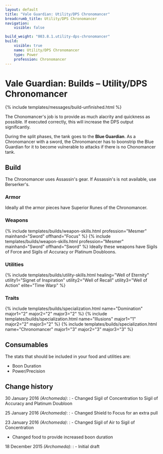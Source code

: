 ```yaml
---
layout: default
title: "Vale Guardian: Utility/DPS Chronomancer"
breadcrumb_title: Utility/DPS Chronomancer
navigation:
    visible: false

build_weight: "003.8.1.utility-dps-chronomancer"
build:
    visible: true
    name: Utility/DPS Chronomancer
    type: Power
    profession: Chronomancer
---
```


# Vale Guardian: Builds &ndash; Utility/DPS Chronomancer
{% include templates/messages/build-unfinished.html %}

The Chonomancer's job is to provide as much alacrity and quickness as possible.
If executed correctly, this will increase the DPS output significantly.

During the split phases, the tank goes to the **Blue Guardian**.
As a Chronomancer with a sword, the Chronomancer has to boonstrip the Blue Guardian for it to become vulnerable to attacks if there is no Chonomancer tank.

## Build
The Chronomancer uses Assassin's gear.
If Assassin's is not available, use Berserker's.

### Armor
Ideally all the armor pieces have Superior Runes of the Chronomancer.

### Weapons
{% include templates/builds/weapon-skills.html profession="Mesmer" mainhand="Sword" offhand="Focus" %}
{% include templates/builds/weapon-skills.html profession="Mesmer" mainhand="Sword" offhand="Sword" %}
Ideally these weapons have Sigils of Force and Sigils of Accuracy or Platinum Doubloons.

### Utilities
{% include templates/builds/utility-skills.html healing="Well of Eternity" utility1="Signet of Inspiration" utility2="Well of Recall" utility3="Well of Action" elite="Time Warp" %}

### Traits
{% include templates/builds/specialization.html name="Domination" major1="2" major2="2" major3="2" %}
{% include templates/builds/specialization.html name="Illusions" major1="1" major2="2" major3="2" %}
{% include templates/builds/specialization.html name="Chronomancer" major1="3" major2="3" major3="3" %}

## Consumables
The stats that should be included in your food and utilities are:

- Boon Duration
- Power/Precision

## Change history
30 January 2016 *(Archomeda)*:
: - Changed Sigil of Concentration to Sigil of Accuracy and Platinum Doubloon

25 January 2016 *(Archomeda)*:
: - Changed Shield to Focus for an extra pull

23 January 2016 *(Archomeda)*:
: - Changed Sigil of Air to Sigil of Concentration
- Changed food to provide increased boon duration

18 December 2015 *(Archomeda)*:
: - Initial draft
